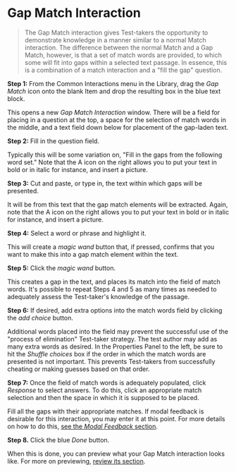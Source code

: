 <!--
    created_at: 2015-05-15
    authors:         
      - Ben Angel    
--> 

# Gap Match Interaction

>The Gap Match interaction gives Test-takers the opportunity to demonstrate knowledge in a manner similar to a normal Match interaction. The difference between the normal Match and a Gap Match, however, is that a set of match words are provided, to which some will fit into gaps within a selected text passage. In essence, this is a combination of a match interaction and a "fill the gap" question. 

**Step 1:** From the Common Interactions menu in the Library, drag the *Gap Match* icon onto the blank Item and drop the resulting box in the blue text block.

This opens a new *Gap Match Interaction* window. There will be a field for placing in a question at the top, a space for the selection of match words in the middle, and a text field down below for placement of the gap-laden text.

**Step 2:** Fill in the question field. 

Typically this will be some variation on, "Fill in the gaps from the following word set." Note that the A icon on the right allows you to put your text in bold or in italic for instance, and insert a picture.

**Step 3:** Cut and paste, or type in, the text within which gaps will be presented. 

It will be from this text that the gap match elements will be extracted. Again, note that the A icon on the right allows you to put your text in bold or in italic for instance, and insert a picture.

**Step 4:** Select a word or phrase and highlight it.

This will create a *magic wand* button that, if pressed, confirms that you want to make this into a gap match element within the text.

**Step 5:** Click the *magic wand* button.

This creates a gap in the text, and places its match into the field of match words. It's possible to repeat Steps 4 and 5 as many times as needed to adequately assess the Test-taker's knowledge of the passage.

**Step 6:** If desired, add extra options into the match words field by clicking the *add choice* button.

Additional words placed into the field may prevent the successful use of the "process of elimination" Test-taker strategy. The test author may add as many extra words as desired. In the Properties Panel to the left, be sure to hit the *Shuffle choices* box if the order in which the match words are presented is not important. This prevents Test-takers from successfully cheating or making guesses based on that order.

**Step 7:** Once the field of match words is adequately populated, click *Response* to select answers. To do this, click an appropriate match selection and then the space in which it is supposed to be placed.

Fill all the gaps with their appropriate matches. If modal feedback is desirable for this interaction, you may enter it at this point. For more details on how to do this, [see the *Modal Feedback* section](../items/modal-feedback.md).

**Step 8.** Click the blue *Done* button.

When this is done, you can preview what your Gap Match interaction looks like. For more on previewing, [review its section](../items/preview.md).
